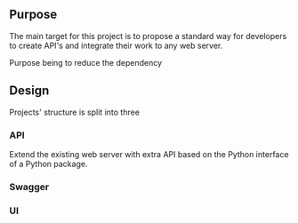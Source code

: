 ## Purpose

The main target for this project is to propose a standard way for developers to create API's and integrate their work to any 
web server. 


Purpose being to reduce the dependency 

## Design

Projects' structure is split into three 

### API 

Extend the existing web server with extra API based on the Python interface of a Python package.

### Swagger 


### UI

